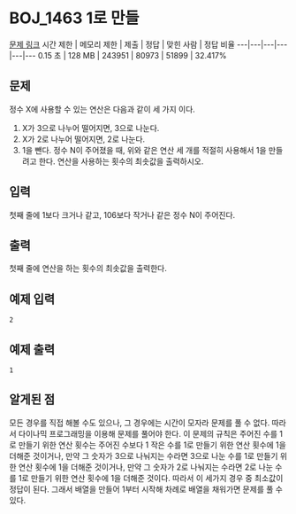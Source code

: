 # BOJ_1463 1로 만들
[문제 링크](https://www.acmicpc.net/problem/10757)
시간 제한 |	메모리 제한 |	제출 |	정답 |	맞힌 사람 |	정답 비율
---|---|---|---|---|---
0.15 초 |	128 MB |	243951 |	80973 |	51899 |	32.417%

## 문제
정수 X에 사용할 수 있는 연산은 다음과 같이 세 가지 이다.
1. X가 3으로 나누어 떨어지면, 3으로 나눈다.
2. X가 2로 나누어 떨어지면, 2로 나눈다.
3. 1을 뺀다.
정수 N이 주어졌을 때, 위와 같은 연산 세 개를 적절히 사용해서 1을 만들려고 한다. 연산을 사용하는 횟수의 최솟값을 출력하시오.

## 입력
첫째 줄에 1보다 크거나 같고, 106보다 작거나 같은 정수 N이 주어진다.

## 출력
첫째 줄에 연산을 하는 횟수의 최솟값을 출력한다.

## 예제 입력
```
2
```

## 예제 출력
```
1
```

## 알게된 점
모든 경우를 직접 해볼 수도 있으나, 그 경우에는 시간이 모자라 문제를 풀 수 없다. 따라서 다이나믹 프로그래밍을 이용해 문제를 풀어야 한다.
이 문제의 규칙은 주어진 수를 1로 만들기 위한 연산 횟수는 주어진 수보다 1 작은 수를 1로 만들기 위한 연산 횟수에 1을 더해준 것이거나, 
만약 그 숫자가 3으로 나눠지는 수라면 3으로 나눈 수를 1로 만들기 위한 연산 횟수에 1을 더해준 것이거나, 
만약 그 숫자가 2로 나눠지는 수라면 2로 나눈 수를 1로 만들기 위한 연산 횟수에 1을 더해준 것이다.
따라서 이 세가지 경우 중 최소값이 정답이 된다. 그래서 배열을 만들어 1부터 시작해 차례로 배열을 채워가면 문제를 풀 수 있다.
